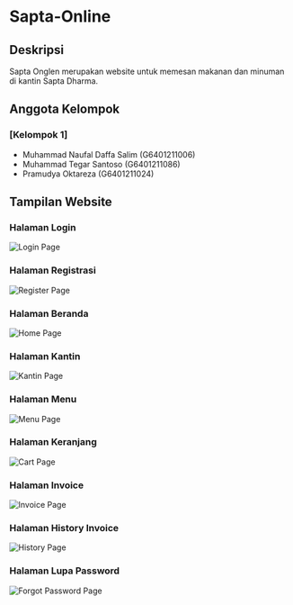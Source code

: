 # Sapta-Online

## Deskripsi
Sapta Onglen merupakan website untuk memesan makanan dan minuman di kantin Sapta Dharma.

## Anggota Kelompok

### [Kelompok 1]
- Muhammad Naufal Daffa Salim (G6401211006)
- Muhammad Tegar Santoso (G6401211086)
- Pramudya Oktareza (G6401211024)

## Tampilan Website

### Halaman Login
![Login Page]()

### Halaman Registrasi
![Register Page]()

### Halaman Beranda
![Home Page]()

### Halaman Kantin
![Kantin Page]()

### Halaman Menu
![Menu Page]()

### Halaman Keranjang
![Cart Page]()

### Halaman Invoice
![Invoice Page]()

### Halaman History Invoice
![History Page]()

### Halaman Lupa Password
![Forgot Password Page]()
